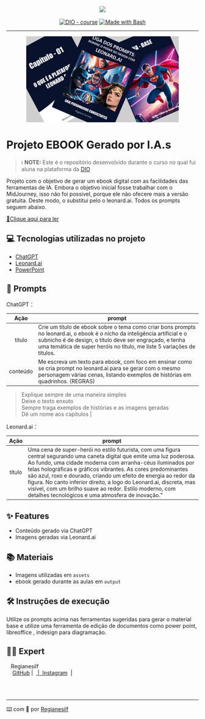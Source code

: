 <p align="center">
    <img width="100" src=".github/assets/banner.png">
</p>


<p align="center">
<a href="https://dio.me/"><img src="https://img.shields.io/badge/DIO-Course-28DA77?logo=youtube" alt="DIO - course"></a>
<a href="https://www.gnu.org/software/bash/" title="Go to Bash homepage"><img src="https://img.shields.io/badge/Prompt-Project-blue?logo=gnu-bash&amp;logoColor=white" alt="Made with Bash"></a></p>

-------


<p align="center">
<img 
    src="./assets/reg.png"
    width="400"  
/>
</p>

# Projeto EBOOK Gerado por I.A.s


 > ℹ️ **NOTE:** Este é o repositório desenvolvido durante o curso no qual fui aluna na plataforma da [DIO](https://dio.me)

Projeto com o objetivo de gerar um ebook digital com as facilidades das ferramentas de IA. Embora o objetivo inicial fosse trabalhar com o MidJourney, isso não foi possivel, porque ele não ofecere mais a versão gratuita. Deste modo, o substitui pelo o leonard.ai. 
Todos os prompts seguem abaixo.

<a href="https://github.com/Regianesilf/prompts-recipe-to-create-a-ebook/blob/main/output/e-book%20liga%20dos%20prompts.pdf"> 📕Clique aqui para ler</a>

## 💻 Tecnologias utilizadas no projeto

- [ChatGPT](https://chat.openai.com/) 
- [Leonard.ai](https://app.leonardo.ai)
- [PowerPoint](https://www.microsoft.com/en/microsoft-365/powerpoint)

## 🧠 Prompts


ChatGPT：

|   Ação   | prompt                                                                                                                                                                                                                                                                         |
| :------: | ------------------------------------------------------------------------------------------------------------------------------------------------------------------------------------------------------------------------------------------------------------------------------ |
|  título  | Crie um título de ebook sobre o tema como criar bons prompts no leonard.ai, o ebook é o nicho da inteligência artificial e o subnicho é  de design, o título deve ser engraçado, e tenha uma temática de super heróis no título, me liste 5 variações de títulos.                                                      |
| conteúdo |Me escreva um texto para ebook, com foco em ensinar como se cria prompt no leonard.ai para se gerar com o mesmo personagem várias cenas, listando exemplos de histórias em quadrinhos. (REGRAS)      
>Explique sempre de uma maneira simples           
>Deixe o texto enxuto  
>Sempre traga exemplos de histórias e as imagens geradas    
>Dê um nome aos capitulos |


Leonard.ai：

|  Ação  | prompt                                                                                 |
| :----: | -------------------------------------------------------------------------------------- |
| título | Uma cena de super-herói no estilo futurista, com uma figura central segurando uma caneta digital que emite uma luz poderosa. Ao fundo, uma cidade moderna com arranha-céus iluminados por telas holográficas e gráficos vibrantes. As cores predominantes são azul, roxo e dourado, criando um efeito de energia ao redor da figura. No canto inferior direito, a logo do Leonard.ai, discreta, mas visível, com um brilho suave ao redor. Estilo moderno, com detalhes tecnológicos e uma atmosfera de inovação." |

## ✨ Features

- Conteúdo gerado via ChatGPT
- Imagens geradas via Leonard.ai

## 📚 Materiais

- Imagens utilizadas em `assets`
- ebook gerado durante as aulas em `output`

## 🛠️ Instruções de execução

Utilize os prompts acima nas ferramentas sugeridas para gerar o material base e utilize uma ferramenta de edição de documentos como power point, libreoffice , indesign para diagramação.

## 👨‍💻 Expert

<p>
    <img 
      align=left 
      margin=10 
      width=80 
      src=""
    />
    <p>&nbsp&nbsp&nbspRegianesilf<br>
    &nbsp&nbsp&nbsp
    <a href="https://github.com/RegianesilfCode">
    GitHub</a>&nbsp;|&nbsp;
    <a href=""</a>
&nbsp;|&nbsp;
    <a href="https://www.instagram.com/regianesilf/profilecard/?igsh=djlpNHY4cTc1YWhw"> Instagram</a>
&nbsp;|&nbsp;</p>
</p>
<br/><br/>
<p>

---

⌨️ com 💜 por [Regianesilf](https://github.com/RegianesilfCode)
